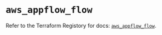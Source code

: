 # `aws_appflow_flow`

Refer to the Terraform Registory for docs: [`aws_appflow_flow`](https://registry.terraform.io/providers/hashicorp/aws/5.27.0/docs/resources/appflow_flow).
